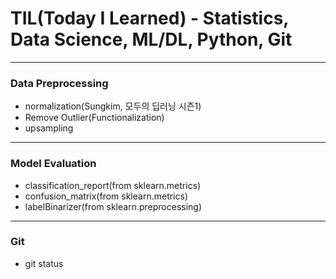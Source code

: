 # TIL(Today I Learned) - Statistics, Data Science, ML/DL, Python, Git
---

### Data Preprocessing
- normalization(Sungkim, 모두의 딥러닝 시즌1)
- Remove Outlier(Functionalization)
- upsampling
---

### Model Evaluation
- classification_report(from sklearn.metrics)
- confusion_matrix(from sklearn.metrics)
- labelBinarizer(from sklearn.preprocessing)
---

### Git
- git status

